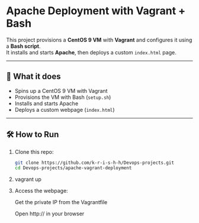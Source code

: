 # Apache Deployment with Vagrant + Bash

This project provisions a **CentOS 9 VM** with **Vagrant** and configures it using a **Bash script**.  
It installs and starts **Apache**, then deploys a custom `index.html` page.

---

## 🚀 What it does
- Spins up a CentOS 9 VM with Vagrant  
- Provisions the VM with Bash (`setup.sh`)  
- Installs and starts Apache  
- Deploys a custom webpage (`index.html`)  

---

## 🛠 How to Run
1. Clone this repo:
   ```bash
   git clone https://github.com/k-r-i-s-h-h/Devops-projects.git
   cd Devops-projects/apache-vagrant-deployment

2. vagrant up

3.  Access the webpage:

    Get the private IP from the Vagrantfile
    
    Open http://<private-ip> in your browser 

